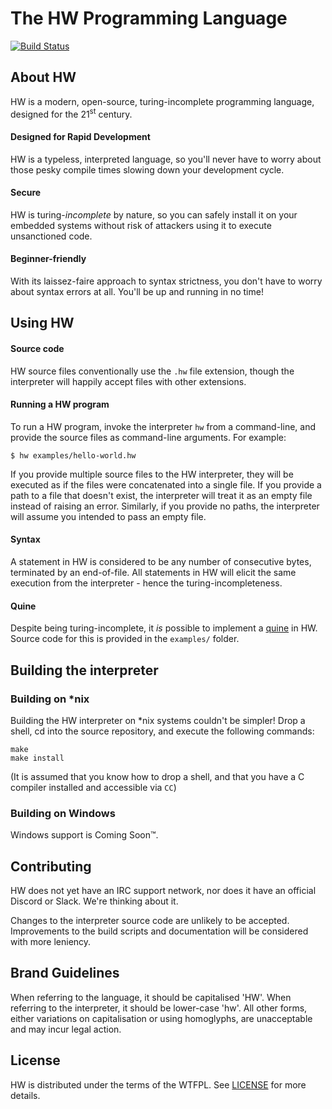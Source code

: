# The HW Programming Language

[![Build Status](https://travis-ci.org/willkirkby/hw.svg?branch=master)](https://travis-ci.org/willkirkby/hw)

## About HW
[about-hw]: #about-hw
HW is a modern, open-source, turing-incomplete programming language, designed for the 21<sup>st</sup> century.

#### Designed for Rapid Development
HW is a typeless, interpreted language, so you'll never have to worry about those pesky compile times slowing down your development cycle.

#### Secure
HW is turing-_incomplete_ by nature, so you can safely install it on your embedded systems without risk of attackers using it to execute unsanctioned code.

#### Beginner-friendly
With its laissez-faire approach to syntax strictness, you don't have to worry about syntax errors at all. You'll be up and running in no time!

## Using HW
[using-hw]: #using-hw

#### Source code
HW source files conventionally use the ``.hw`` file extension, though the interpreter will happily accept files with other extensions.

#### Running a HW program

To run a HW program, invoke the interpreter ``hw`` from a command-line, and provide the source files as command-line arguments. For example:

```
$ hw examples/hello-world.hw
```

If you provide multiple source files to the HW interpreter, they will be executed as if the files were concatenated into a single file. If you provide a path to a file that doesn't exist, the interpreter will treat it as an empty file instead of raising an error. Similarly, if you provide no paths, the interpreter will assume you intended to pass an empty file.

#### Syntax
A statement in HW is considered to be any number of consecutive bytes, terminated by an end-of-file. All statements in HW will elicit the same execution from the interpreter - hence the turing-incompleteness.

#### Quine
Despite being turing-incomplete, it _is_ possible to implement a [quine](https://en.wikipedia.org/wiki/Quine_(computing)) in HW. Source code for this is provided in the ``examples/`` folder.


## Building the interpreter
[building-the-interpreter]: #building-the-interpreter

### Building on *nix
[building-on-nix]: #building-on-nix

Building the HW interpreter on *nix systems couldn't be simpler! Drop a shell, cd into the source repository, and execute the following commands:

```
make
make install
```

(It is assumed that you know how to drop a shell, and that you have a C compiler installed and accessible via ``CC``)

### Building on Windows
[building-on-windows]: #building-on-windows

Windows support is Coming Soon™.

## Contributing
[contributing]: #contributing

HW does not yet have an IRC support network, nor does it have an official Discord or Slack. We're thinking about it.

Changes to the interpreter source code are unlikely to be accepted. Improvements to the build scripts and documentation will be considered with more leniency.

## Brand Guidelines
[brand-guidelines]: #brand-guidelines

When referring to the language, it should be capitalised 'HW'. When referring to the interpreter, it should be lower-case 'hw'. All other forms, either variations on capitalisation or using homoglyphs, are unacceptable and may incur legal action.

## License
[license]: #license

HW is distributed under the terms of the WTFPL. See [LICENSE](LICENSE) for more details.
